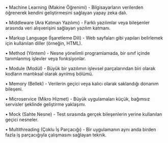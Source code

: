 •	Machine Learning (Makine Öğrenimi) - Bilgisayarların verilerden öğrenerek kendini geliştirmesini sağlayan yapay zeka dalı.

 •	Middleware (Ara Katman Yazılımı) - Farklı yazılımlar veya bileşenler arasında veri alışverişini sağlayan yazılım katmanı.

 •	Markup Language (İşaretleme Dili) - Web sayfaları gibi yapıları belirlemek için kullanılan diller (örneğin, HTML).

 •	Method (Yöntem) - Nesne yönelimli programlamada, bir sınıf içinde tanımlanmış işlevler veya fonksiyonlar.

 •	Module (Modül) - Büyük bir yazılımın işlevsel parçalarından biri olarak kodların mantıksal olarak ayrılmış bölümü.

 •	Memory (Bellek) - Verilerin geçici veya kalıcı olarak saklandığı donanım bileşeni.

 •	Microservice (Mikro Hizmet) - Büyük uygulamaları küçük, bağımsız servisler şeklinde geliştirme yaklaşımı.

 •	Mock (Sahte Nesne) - Test sırasında gerçek bileşenlerin yerine kullanılan geçici nesneler.

 •	Multithreading (Çoklu İş Parçacığı) - Bir uygulamanın aynı anda birden fazla iş parçacığıyla çalışmasını sağlayan teknik.

